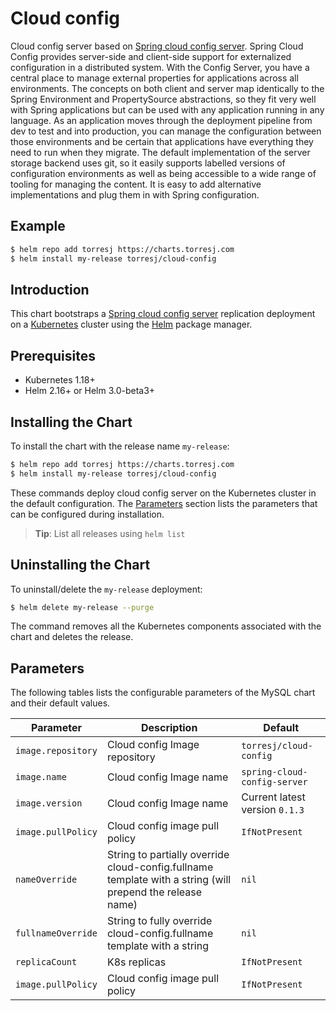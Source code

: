 # Cloud config

Cloud config server based on [Spring cloud config server](https://cloud.spring.io/spring-cloud-config/reference/html/). Spring Cloud Config provides server-side and client-side support for externalized configuration in a distributed system. With the Config Server, you have a central place to manage external properties for applications across all environments. The concepts on both client and server map identically to the Spring Environment and PropertySource abstractions, so they fit very well with Spring applications but can be used with any application running in any language. As an application moves through the deployment pipeline from dev to test and into production, you can manage the configuration between those environments and be certain that applications have everything they need to run when they migrate. The default implementation of the server storage backend uses git, so it easily supports labelled versions of configuration environments as well as being accessible to a wide range of tooling for managing the content. It is easy to add alternative implementations and plug them in with Spring configuration.

## Example

```bash
$ helm repo add torresj https://charts.torresj.com
$ helm install my-release torresj/cloud-config
``` 

## Introduction

This chart bootstraps a [Spring cloud config server](https://cloud.spring.io/spring-cloud-config/reference/html/) replication deployment on a [Kubernetes](http://kubernetes.io) cluster using the [Helm](https://helm.sh) package manager.


## Prerequisites

- Kubernetes 1.18+
- Helm 2.16+ or Helm 3.0-beta3+


## Installing the Chart

To install the chart with the release name `my-release`:

```bash
$ helm repo add torresj https://charts.torresj.com
$ helm install my-release torresj/cloud-config
```

These commands deploy cloud config server on the Kubernetes cluster in the default configuration. The [Parameters](#parameters) section lists the parameters that can be configured during installation.

> **Tip**: List all releases using `helm list`


## Uninstalling the Chart

To uninstall/delete the `my-release` deployment:

```bash
$ helm delete my-release --purge
```

The command removes all the Kubernetes components associated with the chart and deletes the release.

## Parameters

The following tables lists the configurable parameters of the MySQL chart and their default values.

| Parameter                                   | Description                                                                                                                                                                                                                                                    | Default                                                           |
|---------------------------------------------|----------------------------------------------------------------------------------------------------------------------------------------------------------------------------------------------------------------------------------------------------------------|-------------------------------------------------------------------|
| `image.repository`                          | Cloud config Image repository                                                                                                                                                                                                                                  | `torresj/cloud-config`                                                   |
| `image.name`                                | Cloud config Image name                                                                                                                                                                                                                                        | `spring-cloud-config-server`                                                   |
| `image.version`                             | Cloud config Image name                                                                                                                                                                                                                                        | Current latest version `0.1.3`                                                   |
| `image.pullPolicy`                          | Cloud config image pull policy                                                                                                                                                                                                                                 | `IfNotPresent`                                                   |
| `nameOverride`                              | String to partially override cloud-config.fullname template with a string (will prepend the release name)                                                                                                                                                             | `nil`                                                             |
| `fullnameOverride`                          | String to fully override cloud-config.fullname template with a string                                                                                                                                                                                                 | `nil` 
| `replicaCount`                              | K8s replicas                                                                                                                       | `IfNotPresent`                                                   |
| `image.pullPolicy`                          | Cloud config image pull policy                                                                                                                                                                                                                                 | `IfNotPresent`                                                   |